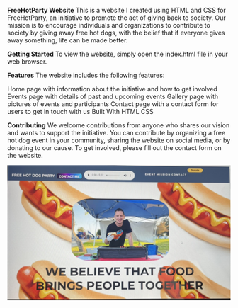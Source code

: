 

**FreeHotParty Website**
This is a website I created using HTML and CSS for FreeHotParty, an initiative to promote the act of giving back to society. Our mission is to encourage individuals and organizations to contribute to society by giving away free hot dogs, with the belief that if everyone gives away something, life can be made better.

**Getting Started**
To view the website, simply open the index.html file in your web browser. 

**Features**
The website includes the following features:

Home page with information about the initiative and how to get involved
Events page with details of past and upcoming events
Gallery page with pictures of events and participants
Contact page with a contact form for users to get in touch with us
Built With
HTML
CSS

**Contributing**
We welcome contributions from anyone who shares our vision and wants to support the initiative. You can contribute by organizing a free hot dog event in your community, sharing the website on social media, or by donating to our cause. To get involved, please fill out the contact form on the website.



![](IMG_8395.PNG)
